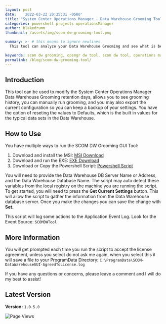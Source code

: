 ```yaml
---
layout: post
date:   '2022-03-22 20:25:31 -0500'
title: "System Center Operations Manager - Data Warehouse Grooming Tool"
categories: powershell projects operationsManager
author: blakedrumm
thumbnail: /assets/img/scom-dw-grooming-tool.png

summary: >- # this means to ignore newlines
  This tool can analyze your Data Warehouse Grooming and see what is being stored and how much of your Data Warehouse is being filled with the related data. Free and open source GUI tool written in Powershell, with multiple ways of running the script: MSI, EXE, or source PS1.

keywords: scom dw grooming, opsmgr dw tool, scom dw tool, operations manager tool, powershell script for SCOM, powershell script
permalink: /blog/scom-dw-grooming-tool/
---
```

## Introduction

This tool can be used to modify the System Center Operations Manager Data Warehouse Grooming retention days, allows you to see grooming history, you can manually run grooming, and you may also export the current configuration so you can keep a backup of your settings. You have the option of reseting the values to Defaults, which is the built in values for the typical data sets in the Data Warehouse.

## How to Use

You have multiple ways to run the SCOM DW Grooming GUI Tool:

1. Download and install the MSI: [MSI Download](https://github.com/blakedrumm/SCOM-Scripts-and-SQL/raw/master/Powershell/SCOM-DW-Grooming/Installer%20(MSI)/SCOM-DW-GroomingGUI.msi)
2. Download and run the EXE: [EXE Download](https://github.com/blakedrumm/SCOM-Scripts-and-SQL/tree/master/Powershell/SCOM-DW-Grooming/Executable%20(EXE))
3. Download or Copy the Powershell Script: [Powershell Script](https://github.com/blakedrumm/SCOM-Scripts-and-SQL/blob/master/Powershell/SCOM-DW-Grooming/Source%20(PS1)/SCOM-DW-GroomingGUI.ps1)

You will need to provide the Data Warehouse DB Server Name or Address, and the Data Warehouse Database Name. The script may auto detect these variables from the local registry on the machine you are running the script. To get started, you will need to press the **Get Current Settings** button. This will allow the script to gather the information from the Data Warehouse database server. Once you make the changes you can save the change with **Set**.

This script will log some actions to the Application Event Log. Look for the Event Source: `SCOMDWTool`

## More Information

You will get prompted each time you run the script to accept the license agreement, unless you select do not ask me again, when you select this it will save a file to your ProgramData Directory: `C:\ProgramData\SCOM-DataWarehouseGUI-AgreedToLicense.log`

If you have any questions or concerns, please leave a comment and I will do my best to assist!

## Latest Version
**Version:** `1.0.5.0`

![Page Views](https://counter.blakedrumm.com/count/tag.svg?url=blakedrumm.com/blog/scom-dw-grooming-tool/)

<!--
## Welcome to GitHub Pages

You can use the [editor on GitHub](https://github.com/blakedrumm/SCOM-Scripts-and-SQL/edit/master/docs/index.md) to maintain and preview the content for your website in Markdown files.

Whenever you commit to this repository, GitHub Pages will run [Jekyll](https://jekyllrb.com/) to rebuild the pages in your site, from the content in your Markdown files.

### Markdown

Markdown is a lightweight and easy-to-use syntax for styling your writing. It includes conventions for

```markdown
Syntax highlighted code block

# Header 1
## Header 2
### Header 3

- Bulleted
- List

1. Numbered
2. List

**Bold** and _Italic_ and `Code` text

[Link](url) and ![Image](src)
```

For more details see [GitHub Flavored Markdown](https://guides.github.com/features/mastering-markdown/).

### Jekyll Themes

Your Pages site will use the layout and styles from the Jekyll theme you have selected in your [repository settings](https://github.com/blakedrumm/SCOM-Scripts-and-SQL/settings/pages). The name of this theme is saved in the Jekyll `_config.yml` configuration file.

### Support or Contact

Having trouble with Pages? Check out our [documentation](https://docs.github.com/categories/github-pages-basics/) or [contact support](https://support.github.com/contact) and we’ll help you sort it out.
-->
